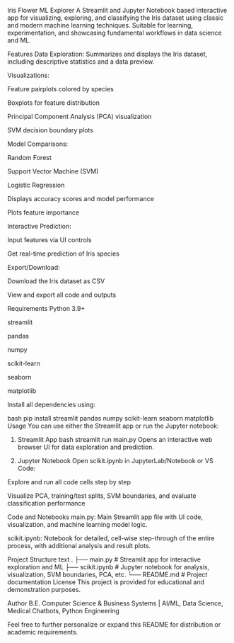Iris Flower ML Explorer
A Streamlit and Jupyter Notebook based interactive app for visualizing, exploring, and classifying the Iris dataset using classic and modern machine learning techniques. Suitable for learning, experimentation, and showcasing fundamental workflows in data science and ML.

Features
Data Exploration: Summarizes and displays the Iris dataset, including descriptive statistics and a data preview.

Visualizations:

Feature pairplots colored by species

Boxplots for feature distribution

Principal Component Analysis (PCA) visualization

SVM decision boundary plots

Model Comparisons:

Random Forest

Support Vector Machine (SVM)

Logistic Regression

Displays accuracy scores and model performance

Plots feature importance

Interactive Prediction:

Input features via UI controls

Get real-time prediction of Iris species

Export/Download:

Download the Iris dataset as CSV

View and export all code and outputs

Requirements
Python 3.9+

streamlit

pandas

numpy

scikit-learn

seaborn

matplotlib

Install all dependencies using:

bash
pip install streamlit pandas numpy scikit-learn seaborn matplotlib
Usage
You can use either the Streamlit app or run the Jupyter notebook:

1. Streamlit App
bash
streamlit run main.py
Opens an interactive web browser UI for data exploration and prediction.

2. Jupyter Notebook
Open scikit.ipynb in JupyterLab/Notebook or VS Code:

Explore and run all code cells step by step

Visualize PCA, training/test splits, SVM boundaries, and evaluate classification performance

Code and Notebooks
main.py: Main Streamlit app file with UI code, visualization, and machine learning model logic.

scikit.ipynb: Notebook for detailed, cell-wise step-through of the entire process, with additional analysis and result plots.

Project Structure
text
.
├── main.py           # Streamlit app for interactive exploration and ML
├── scikit.ipynb      # Jupyter notebook for analysis, visualization, SVM boundaries, PCA, etc.
└── README.md         # Project documentation
License
This project is provided for educational and demonstration purposes.

Author
B.E. Computer Science & Business Systems | AI/ML, Data Science, Medical Chatbots, Python Engineering

Feel free to further personalize or expand this README for distribution or academic requirements.
